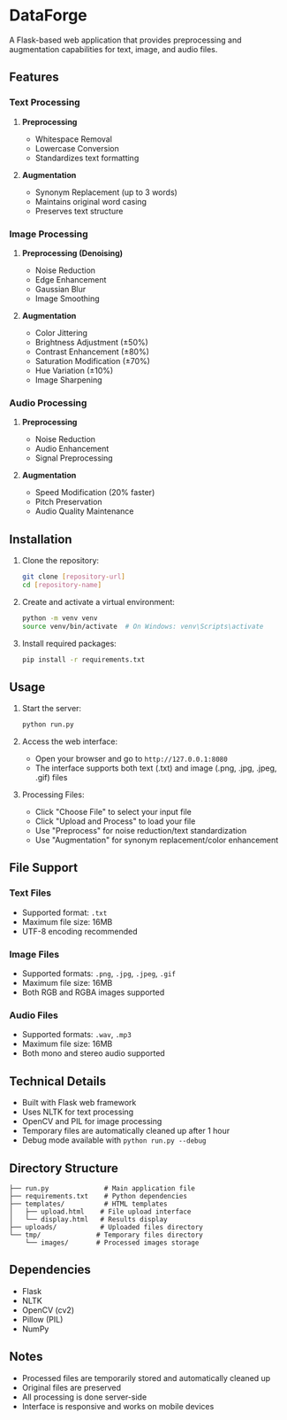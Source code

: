 # DataForge

A Flask-based web application that provides preprocessing and augmentation capabilities for text, image, and audio files.

## Features

### Text Processing
1. **Preprocessing**
   - Whitespace Removal
   - Lowercase Conversion
   - Standardizes text formatting

2. **Augmentation**
   - Synonym Replacement (up to 3 words)
   - Maintains original word casing
   - Preserves text structure

### Image Processing
1. **Preprocessing (Denoising)**
   - Noise Reduction
   - Edge Enhancement
   - Gaussian Blur
   - Image Smoothing

2. **Augmentation**
   - Color Jittering
   - Brightness Adjustment (±50%)
   - Contrast Enhancement (±80%)
   - Saturation Modification (±70%)
   - Hue Variation (±10%)
   - Image Sharpening

### Audio Processing
1. **Preprocessing**
   - Noise Reduction
   - Audio Enhancement
   - Signal Preprocessing

2. **Augmentation**
   - Speed Modification (20% faster)
   - Pitch Preservation
   - Audio Quality Maintenance

## Installation

1. Clone the repository:
   ```bash
   git clone [repository-url]
   cd [repository-name]
   ```

2. Create and activate a virtual environment:
   ```bash
   python -m venv venv
   source venv/bin/activate  # On Windows: venv\Scripts\activate
   ```

3. Install required packages:
   ```bash
   pip install -r requirements.txt
   ```

## Usage

1. Start the server:
   ```bash
   python run.py
   ```

2. Access the web interface:
   - Open your browser and go to `http://127.0.0.1:8080`
   - The interface supports both text (.txt) and image (.png, .jpg, .jpeg, .gif) files

3. Processing Files:
   - Click "Choose File" to select your input file
   - Click "Upload and Process" to load your file
   - Use "Preprocess" for noise reduction/text standardization
   - Use "Augmentation" for synonym replacement/color enhancement

## File Support

### Text Files
- Supported format: `.txt`
- Maximum file size: 16MB
- UTF-8 encoding recommended

### Image Files
- Supported formats: `.png`, `.jpg`, `.jpeg`, `.gif`
- Maximum file size: 16MB
- Both RGB and RGBA images supported

### Audio Files
- Supported formats: `.wav`, `.mp3`
- Maximum file size: 16MB
- Both mono and stereo audio supported

## Technical Details

- Built with Flask web framework
- Uses NLTK for text processing
- OpenCV and PIL for image processing
- Temporary files are automatically cleaned up after 1 hour
- Debug mode available with `python run.py --debug`

## Directory Structure

```
├── run.py              # Main application file
├── requirements.txt    # Python dependencies
├── templates/          # HTML templates
│   ├── upload.html    # File upload interface
│   └── display.html   # Results display
├── uploads/           # Uploaded files directory
└── tmp/              # Temporary files directory
    └── images/       # Processed images storage
```

## Dependencies

- Flask
- NLTK
- OpenCV (cv2)
- Pillow (PIL)
- NumPy

## Notes

- Processed files are temporarily stored and automatically cleaned up
- Original files are preserved
- All processing is done server-side
- Interface is responsive and works on mobile devices